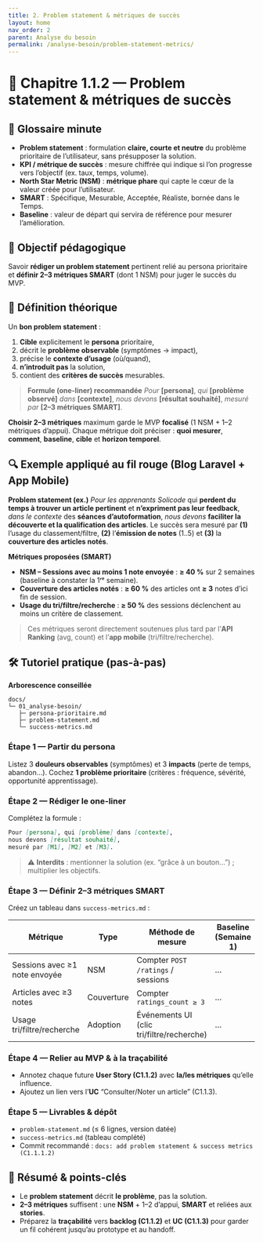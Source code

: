 ```yaml
---
title: 2. Problem statement & métriques de succès
layout: home
nav_order: 2
parent: Analyse du besoin
permalink: /analyse-besoin/problem-statement-metrics/
---
```




# 📘 Chapitre 1.1.2 — Problem statement & métriques de succès

## 📒 Glossaire minute

* **Problem statement** : formulation **claire, courte et neutre** du problème prioritaire de l’utilisateur, sans présupposer la solution.
* **KPI / métrique de succès** : mesure chiffrée qui indique si l’on progresse vers l’objectif (ex. taux, temps, volume).
* **North Star Metric (NSM)** : **métrique phare** qui capte le cœur de la valeur créée pour l’utilisateur.
* **SMART** : Spécifique, Mesurable, Acceptée, Réaliste, bornée dans le Temps.
* **Baseline** : valeur de départ qui servira de référence pour mesurer l’amélioration.

## 🎯 Objectif pédagogique

Savoir **rédiger un problem statement** pertinent relié au persona prioritaire et **définir 2–3 métriques SMART** (dont 1 NSM) pour juger le succès du MVP.

## 🧠 Définition théorique

Un **bon problem statement** :

1. **Cible** explicitement le **persona** prioritaire,
2. décrit le **problème observable** (symptômes → impact),
3. précise le **contexte d’usage** (où/quand),
4. **n’introduit pas** la solution,
5. contient des **critères de succès** mesurables.

> **Formule (one-liner) recommandée**
> *Pour* **\[persona]**, *qui* **\[problème observé]** *dans* **\[contexte]**, *nous devons* **\[résultat souhaité]**, *mesuré par* **\[2–3 métriques SMART]**.

**Choisir 2–3 métriques** maximum garde le MVP **focalisé** (1 NSM + 1–2 métriques d’appui). Chaque métrique doit préciser : **quoi mesurer**, **comment**, **baseline**, **cible** et **horizon temporel**.&#x20;

## 🔍 Exemple appliqué au fil rouge (Blog Laravel + App Mobile)

**Problem statement (ex.)**
*Pour les apprenants Solicode* qui **perdent du temps à trouver un article pertinent** et **n’expriment pas leur feedback**, *dans le contexte* des **séances d’autoformation**, *nous devons* **faciliter la découverte et la qualification des articles**. Le succès sera mesuré par **(1)** l’usage du classement/filtre, **(2)** l’**émission de notes** (1..5) et **(3)** la **couverture des articles notés**.&#x20;

**Métriques proposées (SMART)**

* **NSM – Sessions avec au moins 1 note envoyée** : **≥ 40 %** sur 2 semaines (baseline à constater la 1ʳᵉ semaine).
* **Couverture des articles notés** : **≥ 60 %** des articles ont **≥ 3** notes d’ici fin de session.
* **Usage du tri/filtre/recherche** : **≥ 50 %** des sessions déclenchent au moins un critère de classement.

> Ces métriques seront directement soutenues plus tard par l’**API Ranking** (avg, count) et l’**app mobile** (tri/filtre/recherche).&#x20;

## 🛠 Tutoriel pratique (pas-à-pas)

**Arborescence conseillée**

```
docs/
└─ 01_analyse-besoin/
   ├─ persona-prioritaire.md
   ├─ problem-statement.md
   └─ success-metrics.md
```

### Étape 1 — Partir du persona

Listez 3 **douleurs observables** (symptômes) et 3 **impacts** (perte de temps, abandon…). Cochez **1 problème prioritaire** (critères : fréquence, sévérité, opportunité apprentissage).

### Étape 2 — Rédiger le one-liner

Complétez la formule :

```md
Pour [persona], qui [problème] dans [contexte],
nous devons [résultat souhaité],
mesuré par [M1], [M2] et [M3].
```

> ⚠️ **Interdits** : mentionner la solution (ex. “grâce à un bouton…”) ; multiplier les objectifs.

### Étape 3 — Définir 2–3 métriques SMART

Créez un tableau dans `success-metrics.md` :

| Métrique                      | Type       | Méthode de mesure                         | Baseline (Semaine 1) | Cible (fin de session) | Fréquence |
| ----------------------------- | ---------- | ----------------------------------------- | -------------------- | ---------------------- | --------- |
| Sessions avec ≥1 note envoyée | NSM        | Compter `POST /ratings` / sessions        | …                    | ≥ 40%                  | Hebdo     |
| Articles avec ≥3 notes        | Couverture | Compter `ratings_count ≥ 3`               | …                    | ≥ 60%                  | Hebdo     |
| Usage tri/filtre/recherche    | Adoption   | Événements UI (clic tri/filtre/recherche) | …                    | ≥ 50%                  | Hebdo     |

### Étape 4 — Relier au MVP & à la traçabilité

* Annotez chaque future **User Story (C1.1.2)** avec **la/les métriques** qu’elle influence.
* Ajoutez un lien vers l’**UC** “Consulter/Noter un article” (C1.1.3).&#x20;

### Étape 5 — Livrables & dépôt

* `problem-statement.md` (≤ 6 lignes, version datée)
* `success-metrics.md` (tableau complété)
* Commit recommandé : `docs: add problem statement & success metrics (C1.1.1.2)`

## 🧾 Résumé & points-clés

* Le **problem statement** décrit **le problème**, pas la solution.
* **2–3 métriques** suffisent : une **NSM** + 1–2 d’appui, **SMART** et reliées aux **stories**.
* Préparez la **traçabilité** vers **backlog (C1.1.2)** et **UC (C1.1.3)** pour garder un fil cohérent jusqu’au prototype et au handoff.&#x20;

